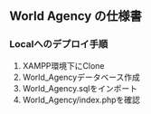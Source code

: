 ## World Agency の仕様書

### Localへのデプロイ手順

1. XAMPP環境下にClone
1. World_Agencyデータベース作成
1. World_Agency.sqlをインポート
1. World_Agency/index.phpを確認

